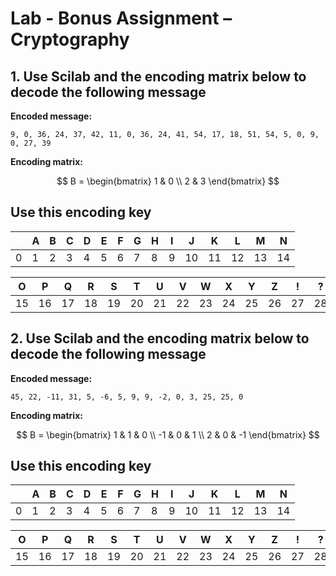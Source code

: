 # Lab - Bonus Assignment – Cryptography

## 1. Use Scilab and the encoding matrix below to decode the following message

**Encoded message:**

```
9, 0, 36, 24, 37, 42, 11, 0, 36, 24, 41, 54, 17, 18, 51, 54, 5, 0, 9, 0, 27, 39
```

**Encoding matrix:**

$$
B = \begin{bmatrix}
1 & 0 \\
2 & 3
\end{bmatrix}
$$

## Use this encoding key

|   | A | B | C | D | E | F | G | H | I | J | K | L | M | N |
|---|---|---|---|---|---|---|---|---|---|---|---|---|---|---|
| 0 | 1 | 2 | 3 | 4 | 5 | 6 | 7 | 8 | 9 | 10 | 11 | 12 | 13 | 14 |

| O | P | Q | R | S | T | U | V | W | X | Y | Z | ! | ? | . |
|---|---|---|---|---|---|---|---|---|---|---|---|---|---|---|
| 15 | 16 | 17 | 18 | 19 | 20 | 21 | 22 | 23 | 24 | 25 | 26 | 27 | 28 | 29 |


## 2. Use Scilab and the encoding matrix below to decode the following message

**Encoded message:**

```
45, 22, -11, 31, 5, -6, 5, 9, 9, -2, 0, 3, 25, 25, 0
```

**Encoding matrix:**

$$
B =
\begin{bmatrix}
1 & 1 & 0 \\
-1 & 0 & 1 \\
2 & 0 & -1
\end{bmatrix}
$$

## Use this encoding key

|   | A | B | C | D | E | F | G | H | I | J | K | L | M | N |
|---|---|---|---|---|---|---|---|---|---|---|---|---|---|---|
| 0 | 1 | 2 | 3 | 4 | 5 | 6 | 7 | 8 | 9 | 10 | 11 | 12 | 13 | 14 |

| O | P | Q | R | S | T | U | V | W | X | Y | Z | ! | ? | . |
|---|---|---|---|---|---|---|---|---|---|---|---|---|---|---|
| 15 | 16 | 17 | 18 | 19 | 20 | 21 | 22 | 23 | 24 | 25 | 26 | 27 | 28 | 29 |
